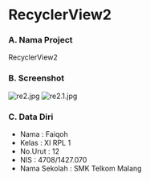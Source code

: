 # RecyclerView2
### A. Nama Project 
RecyclerView2

### B. Screenshot
![re2.jpg](https://s21.postimg.org/en4pxsaxz/re2.jpg)
![re2.1.jpg](https://s11.postimg.org/wr4xn5i03/re2_1.jpg)

### C. Data Diri
- Nama  : Faiqoh
- Kelas : XI RPL 1
- No.Urut : 12
- NIS   : 4708/1427.070
- Nama Sekolah : SMK Telkom Malang
